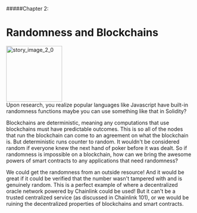 #####Chapter 2:

# Randomness and Blockchains

<ContentWrapp>
  <div class="imgContainer">
    <img alt="story_image_2_0" src="/images/chapter/man.svg" width="150px" height="150px">
  </div>

  <div class="itemsContainer">
    <div class="item-text">
     Upon research, you realize popular languages like Javascript have built-in randomness functions maybe you can use something like that in Solidity? 
    </div>
  </div>
</ContentWrapp>

Blockchains are deterministic, meaning any computations that use blockchains must have predictable outcomes. This is so all of the nodes that run the blockchain can come to an agreement on what the blockchain is. But deterministic runs counter to random. It wouldn't be considered random if everyone knew the next hand of poker before it was dealt. So if randomness is impossible on a blockchain, how can we bring the awesome powers of smart contracts to any applications that need randomness?

We could get the randomness from an outside resource! And it would be great if it could be verified that the number wasn't tampered with and is genuinely random. This is a perfect example of where a decentralized oracle network powered by Chainlink could be used! But it can't be a trusted centralized service (as discussed in Chainlink 101), or we would be ruining the decentralized properties of blockchains and smart contracts.
